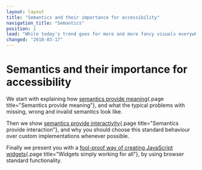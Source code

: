```yaml
---
layout: layout
title: "Semantics and their importance for accessibility"
navigation_title: "Semantics"
position: 1
lead: "While today's trend goes for more and more fancy visuals everywhere, it keeps being important to mark up content with proper HTML. In this chapter, you will learn about so-called \"semantics\", and why they are indispensable in website development."
changed: "2018-03-17"
---
```


# Semantics and their importance for accessibility

We start with explaining how [semantics provide meaning](/knowledge/semantics/meaning){.page title="Semantics provide meaning"}, and what the typical problems with missing, wrong and invalid semantics look like.

Then we show [semantics provide interactivity](/knowledge/semantics/interaction){.page title="Semantics provide interaction"}, and why you should choose this standard behaviour over custom implementations whenever possible.

Finally we present you with a [fool-proof way of creating JavaScript widgets](/knowledge/semantics/widgets){.page title="Widgets simply working for all"}, by using browser standard functionality.